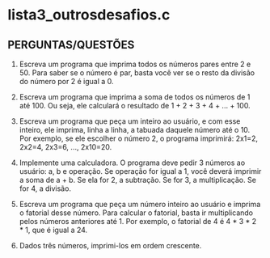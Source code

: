 # lista3_outrosdesafios.c
## PERGUNTAS/QUESTÕES
1. Escreva um programa que imprima todos os números pares entre 2 e 50. Para saber se o número é par, basta você ver se o resto da divisão do número por 2 é igual a 0.

2. Escreva um programa que imprima a soma de todos os números de 1 até 100. Ou seja, ele calculará o resultado de 1 + 2 + 3 + 4 + ... + 100.

3. Escreva um programa que peça um inteiro ao usuário, e com esse inteiro, ele imprima, linha a linha, a tabuada daquele número até o 10. Por exemplo, se ele escolher o número 2, o programa imprimirá: 2x1=2, 2x2=4, 2x3=6, ..., 2x10=20.

4. Implemente uma calculadora. O programa deve pedir 3 números ao usuário: a, b e operação. Se operação for igual a 1, você deverá imprimir a soma de a + b. Se ela for 2, a subtração. Se for 3, a multiplicação. Se for 4, a divisão.

5. Escreva um programa que peça um número inteiro ao usuário e imprima o fatorial desse número. Para calcular o fatorial, basta ir multiplicando pelos números anteriores até 1. Por exemplo, o fatorial de 4 é 4 * 3 * 2 * 1, que é igual a 24.

6. Dados três números, imprimi-los em ordem crescente.

